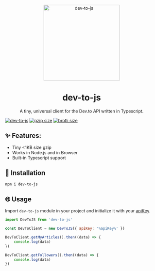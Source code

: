 
<p align="center">
<img src="https://i.imgur.com/HzCCU11.png" width="250" alt="dev-to-js">
</p>
<h1 align="center">
dev-to-js
</h1>
<p align="center">
A tiny, universal client for the Dev.to API written in Typescript.
</p>

<div> 
<a href="https://www.npmjs.com/package/dev-to-js"><img src="https://img.shields.io/npm/v/dev-to-js" alt="dev-to-js"></a>
<a href="https://unpkg.com/dev-to-js"><img src="https://img.badgesize.io/https://unpkg.com/dev-to-js@0.1.1/dist/index.js?compression=gzip" alt="gzip size"></a>
<a href="https://unpkg.com/dev-to-js"><img src="https://img.badgesize.io/https://unpkg.com/dev-to-js@0.1.1/dist/index.js?compression=brotli" alt="brotli size"></a>
</div>

## ✨ Features:
- Tiny <1KB size gzip
- Works in Node.js and in Browser
- Built-in Typescript support

## 🔧 Installation

```bash
npm i dev-to-js
```

## 🌐 Usage

Import `dev-to-js` module in your project and initialize it with your [apiKey](https://dev.to/settings/account).

```js
import DevToJS from 'dev-to-js'

const DevToClient = new DevToJS({ apiKey: '%apiKey%' })

DevToClient.getMyArticles().then((data) => {
    console.log(data)
})

DevToClient.getFollowers().then((data) => {
    console.log(data)
})
```





